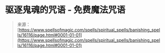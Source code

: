 <!--yml

category: 未分类

date: 2024-06-12 18:56:02

-->

# 驱逐鬼魂的咒语 - 免费魔法咒语

> 来源：[https://www.spellsofmagic.com/spells/spiritual_spells/banishing_spells/16116/page.html#0001-01-01](https://www.spellsofmagic.com/spells/spiritual_spells/banishing_spells/16116/page.html#0001-01-01)
